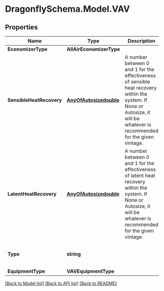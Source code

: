 
# DragonflySchema.Model.VAV

## Properties

Name | Type | Description | Notes
------------ | ------------- | ------------- | -------------
**EconomizerType** | **AllAirEconomizerType** |  | [optional] 
**SensibleHeatRecovery** | [**AnyOfAutosizedouble**](AnyOfAutosizedouble.md) | A number between 0 and 1 for the effectiveness of sensible heat recovery within the system. If None or Autosize, it will be whatever is recommended for the given vintage. | [optional] 
**LatentHeatRecovery** | [**AnyOfAutosizedouble**](AnyOfAutosizedouble.md) | A number between 0 and 1 for the effectiveness of latent heat recovery within the system. If None or Autosize, it will be whatever is recommended for the given vintage. | [optional] 
**Type** | **string** |  | [optional] [readonly] [default to "VAV"]
**EquipmentType** | **VAVEquipmentType** |  | [optional] 

[[Back to Model list]](../README.md#documentation-for-models)
[[Back to API list]](../README.md#documentation-for-api-endpoints)
[[Back to README]](../README.md)

